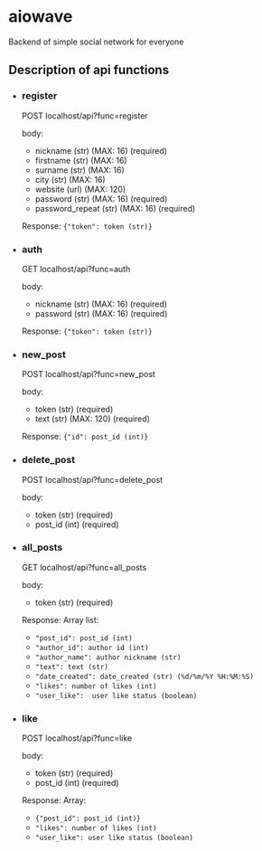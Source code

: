 # aiowave
Backend of simple social network for everyone

## Description of api functions

  + ### register
    POST localhost/api?func=register

    body:
      + nickname (str) (MAX: 16) (required)
      + firstname (str) (MAX: 16)
      + surname (str) (MAX: 16)
      + city (str) (MAX: 16)
      + website (url) (MAX: 120)
      + password (str) (MAX: 16) (required)
      + password_repeat (str) (MAX: 16) (required)
    
    Response: `{"token": token (str)}`
  
  + ### auth
    GET localhost/api?func=auth

    body:
      + nickname (str) (MAX: 16) (required)
      + password (str) (MAX: 16) (required)
   
    Response: `{"token": token (str)}`
   
  + ### new_post
    POST localhost/api?func=new_post

    body:
      + token (str) (required)
      + text (str) (MAX: 120) (required)
   
    Response: `{"id": post_id (int)}`

  + ### delete_post
    POST localhost/api?func=delete_post

    body:
      + token (str) (required)
      + post_id (int) (required)

  + ### all_posts
    GET localhost/api?func=all_posts

    body:
      + token (str) (required)

    Response: Array list:
      + `"post_id": post_id (int)`
      + `"author_id": author id (int)`
      + `"author_name": author nickname (str)`
      + `"text": text (str)`
      + `"date_created": date_created (str) (%d/%m/%Y %H:%M:%S)`
      + `"likes": number of likes (int)`
      + `"user_like":  user like status (boolean)`

   + ### like
     POST localhost/api?func=like

     body:
      + token (str) (required)
      + post_id (int) (required)

     Response: Array:
       + `{"post_id": post_id (int)}`
       + `"likes": number of likes (int)`
       + `"user_like": user like status (boolean)`

    
